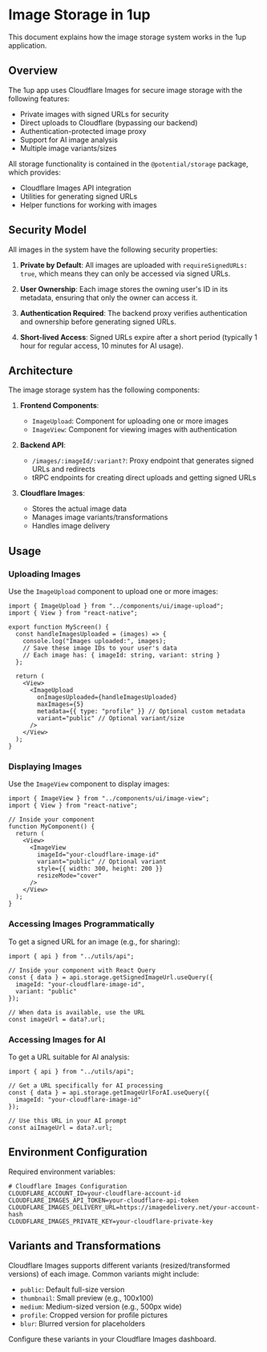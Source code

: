 # Image Storage in 1up

This document explains how the image storage system works in the 1up application.

## Overview

The 1up app uses Cloudflare Images for secure image storage with the following features:
- Private images with signed URLs for security
- Direct uploads to Cloudflare (bypassing our backend)
- Authentication-protected image proxy
- Support for AI image analysis
- Multiple image variants/sizes

All storage functionality is contained in the `@potential/storage` package, which provides:
- Cloudflare Images API integration
- Utilities for generating signed URLs
- Helper functions for working with images

## Security Model

All images in the system have the following security properties:

1. **Private by Default**: All images are uploaded with `requireSignedURLs: true`, which means they can only be accessed via signed URLs.

2. **User Ownership**: Each image stores the owning user's ID in its metadata, ensuring that only the owner can access it.

3. **Authentication Required**: The backend proxy verifies authentication and ownership before generating signed URLs.

4. **Short-lived Access**: Signed URLs expire after a short period (typically 1 hour for regular access, 10 minutes for AI usage).

## Architecture

The image storage system has the following components:

1. **Frontend Components**:
   - `ImageUpload`: Component for uploading one or more images
   - `ImageView`: Component for viewing images with authentication

2. **Backend API**:
   - `/images/:imageId/:variant?`: Proxy endpoint that generates signed URLs and redirects
   - tRPC endpoints for creating direct uploads and getting signed URLs

3. **Cloudflare Images**:
   - Stores the actual image data
   - Manages image variants/transformations
   - Handles image delivery

## Usage

### Uploading Images

Use the `ImageUpload` component to upload one or more images:

```tsx
import { ImageUpload } from "../components/ui/image-upload";
import { View } from "react-native";

export function MyScreen() {
  const handleImagesUploaded = (images) => {
    console.log("Images uploaded:", images);
    // Save these image IDs to your user's data
    // Each image has: { imageId: string, variant: string }
  };

  return (
    <View>
      <ImageUpload 
        onImagesUploaded={handleImagesUploaded} 
        maxImages={5}
        metadata={{ type: "profile" }} // Optional custom metadata
        variant="public" // Optional variant/size
      />
    </View>
  );
}
```

### Displaying Images

Use the `ImageView` component to display images:

```tsx
import { ImageView } from "../components/ui/image-view";
import { View } from "react-native";

// Inside your component
function MyComponent() {
  return (
    <View>
      <ImageView 
        imageId="your-cloudflare-image-id" 
        variant="public" // Optional variant
        style={{ width: 300, height: 200 }} 
        resizeMode="cover" 
      />
    </View>
  );
}
```

### Accessing Images Programmatically

To get a signed URL for an image (e.g., for sharing):

```tsx
import { api } from "../utils/api";

// Inside your component with React Query
const { data } = api.storage.getSignedImageUrl.useQuery({
  imageId: "your-cloudflare-image-id",
  variant: "public"
});

// When data is available, use the URL
const imageUrl = data?.url;
```

### Accessing Images for AI

To get a URL suitable for AI analysis:

```tsx
import { api } from "../utils/api";

// Get a URL specifically for AI processing
const { data } = api.storage.getImageUrlForAI.useQuery({
  imageId: "your-cloudflare-image-id"
});

// Use this URL in your AI prompt
const aiImageUrl = data?.url;
```

## Environment Configuration

Required environment variables:

```
# Cloudflare Images Configuration
CLOUDFLARE_ACCOUNT_ID=your-cloudflare-account-id
CLOUDFLARE_IMAGES_API_TOKEN=your-cloudflare-api-token
CLOUDFLARE_IMAGES_DELIVERY_URL=https://imagedelivery.net/your-account-hash
CLOUDFLARE_IMAGES_PRIVATE_KEY=your-cloudflare-private-key
```

## Variants and Transformations

Cloudflare Images supports different variants (resized/transformed versions) of each image. 
Common variants might include:

- `public`: Default full-size version
- `thumbnail`: Small preview (e.g., 100x100)
- `medium`: Medium-sized version (e.g., 500px wide)
- `profile`: Cropped version for profile pictures
- `blur`: Blurred version for placeholders

Configure these variants in your Cloudflare Images dashboard.